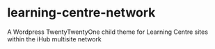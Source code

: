 # learning-centre-network
A Wordpress TwentyTwentyOne child theme for Learning Centre sites within the iHub multisite network
